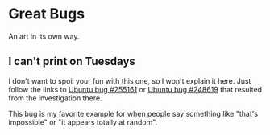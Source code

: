 # Great Bugs

An art in its own way.

## I can't print on Tuesdays

I don't want to spoil your fun with this one, so I won't explain it here. 
Just follow the links to [Ubuntu bug #255161](https://bugs.launchpad.net/ubuntu/+source/cupsys/+bug/255161/comments/28) or [Ubuntu bug #248619](https://bugs.launchpad.net/ubuntu/+source/file/+bug/248619) that resulted from the investigation there.

This bug is my favorite example for when people say something like "that's impossible" or "it appears totally at random".
